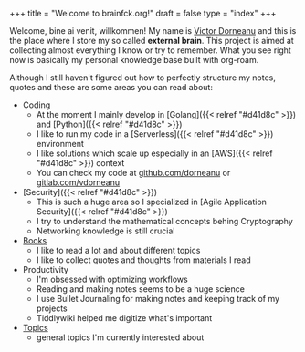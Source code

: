 +++
title = "Welcome to brainfck.org!"
draft = false
type = "index"
+++

Welcome, bine ai venit, willkommen! My name is [Victor Dorneanu](https://dornea.nu) and this is the place where I store my so called **external brain**. This project is aimed at collecting almost everything I know or try to remember. What you see right now is basically my personal knowledge base built with org-roam.

Although I still haven't figured out how to perfectly structure my notes, quotes and these are some areas you can read about:

-   Coding
    -   At the moment I mainly develop in [Golang]({{< relref "#d41d8c" >}}) and [Python]({{< relref "#d41d8c" >}})
    -   I like to run my code in a [Serverless]({{< relref "#d41d8c" >}}) environment
    -   I like solutions which scale up especially in an [AWS]({{< relref "#d41d8c" >}}) context
    -   You can check my code at [github.com/dorneanu](https://github.com/dorneanu) or [gitlab.com/vdorneanu](https://gitlab.com/vdorneanu)
-   [Security]({{< relref "#d41d8c" >}})
    -   This is such a huge area so I specialized in [Agile Application Security]({{< relref "#d41d8c" >}})
    -   I try to understand the mathematical concepts behing Cryptography
    -   Networking knowledge is still crucial
-   [Books](/books)
    -   I like to read a lot and about different topics
    -   I like to collect quotes and thoughts from materials I read
-   Productivity
    -   I'm obsessed with optimizing workflows
    -   Reading and making notes seems to be a huge science
    -   I use Bullet Journaling for making notes and keeping track of my projects
    -   Tiddlywiki helped me digitize what's important
-   [Topics](/topics)
    -   general topics I'm currently interested about
